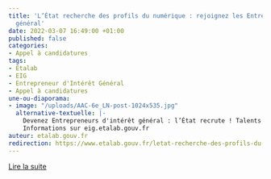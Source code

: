 ```yaml
---
title: 'L’État recherche des profils du numérique : rejoignez les Entrepreneurs d’intérêt
  général'
date: 2022-03-07 16:49:00 +01:00
published: false
categories:
- Appel à candidatures
tags:
- Etalab
- EIG
- Entrepreneur d'Intérêt Général
- Appel à candidatures
une-ou-diaporama:
- image: "/uploads/AAC-6e_LN-post-1024x535.jpg"
  alternative-textuelle: |-
    Devenez Entrepreneurs d'intérêt général : l’État recrute ! Talents du numérique, postulez jusqu'au 3 avril pour rejoindre notre 6e promotion.
    Informations sur eig.etalab.gouv.fr
auteur: etalab.gouv.fr
redirection: https://www.etalab.gouv.fr/letat-recherche-des-profils-du-numerique-rejoignez-les-entrepreneurs-dinteret-general/
---
```


<div class="lien-important"><p><a href="https://www.etalab.gouv.fr/letat-recherche-des-profils-du-numerique-rejoignez-les-entrepreneurs-dinteret-general/" alt="Lire la suite - Lien externe">Lire la suite</a></p></div>